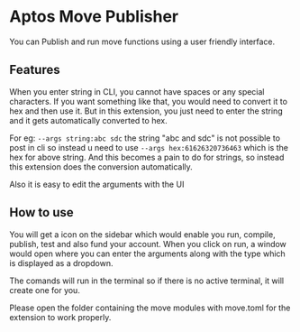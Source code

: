 # Aptos Move Publisher 

You can Publish and run move functions using a user friendly interface.

## Features

When you enter string in CLI, you cannot have spaces or any special characters. If you want something like that, you would need to convert it to hex and then use it.
But in this extension, you just need to enter the string and it gets automatically converted to hex.

For eg: `--args string:abc sdc`
the string "abc and sdc" is not possible to post in cli
so instead u need to use 
`--args hex:61626320736463`
which is the hex for above string. And this becomes a pain to do for strings, so instead this extension does the conversion automatically.

Also it is easy to edit the arguments with the UI
## How to use

You will get a icon on the sidebar which would enable you run, compile, publish, test and also fund your account.
When you click on run, a window would open where you can enter the arguments along with the type which is displayed as a dropdown.

The comands will run in the terminal so if there is no active terminal, it will create one for you.

Please open the folder containing the move modules with move.toml for the extension to work properly.



